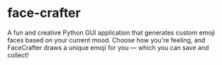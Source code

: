 # face-crafter
A fun and creative Python GUI application that generates custom emoji faces based on your current mood. Choose how you're feeling, and FaceCrafter draws a unique emoji for you — which you can save and collect!
